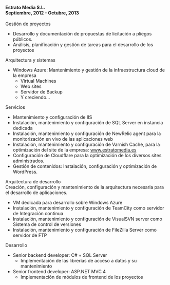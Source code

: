 **Estrato Media S.L.**  
<span class="label label-default"><strong>Septiembre, 2012 - Octubre, 2013</strong></span>    
<br />
<i class="icon-thumbs-up" style="font-size:large;"></i> Gestión de proyectos  
  
- Desarrollo y documentación de propuestas de licitación a pliegos públicos.
- Análisis, planificación y gestión de tareas para el desarrollo de los proyectos

<i class="icon-cloud" style="font-size:large;"></i> Arquitectura y sistemas  

- <span class="text-warning">Windows Azure</span>: Mantenimiento y gestión de la infraestructura cloud de la empresa
  - Virtual Machines
  - Web sites
  - Servidor de Backup
  - Y creciendo...

<i class="icon-cogs" style="font-size:large;"></i> Servicios  

- Mantenimiento y configuración de <span class="text-warning">IIS</span>
- Instalación, mantenimiento y configuración de <span class="text-warning">SQL Server</span> en instancia dedicada
- Instalación, mantenimiento y configuración de <span class="text-warning">NewRelic</span> agent para la monitorización en vivo de las aplicaciones web
- Instalación, mantenimiento y configuración de <span class="text-warning">Varnish Cache</span>, para la optimización del site de la empresa: <a href="http://www.estratomedia.es" target="_blank">www.estratomedia.es</a>
- Configuración de <span class="text-warning">Cloudflare</span> para la optimización de los diversos sites administrados.
- Gestión de contenidos: Instalación, configuración y optimización de <span class="text-warning">WordPress</span>.

<i class="icon-code-fork" style="font-size:large;"></i> Arquitectura de desarrollo  
Creación, configuración y mantenimiento de la arquitectura necesaria para el desarrollo de aplicaciones.  

- VM dedicada para desarrollo sobre <span class="text-warning">Windows Azure</span>
- Instalación, mantenimiento y configuración de <span class="text-warning">TeamCity</span> como servidor de Integración continua
- Instalación, mantenimiento y configuración de <span class="text-warning">VisualSVN</span> server como Sistema de control de versiones
- Instalación, mantenimiento y configuración de <span class="text-warning">FileZilla Server</span> como servidor de FTP

<i class="icon-code" style="font-size:large;"></i> Desarrollo  

- Senior backend developer: <span class="text-warning">C# + SQL Server</span>
  - Implementación de las librerías de acceso a datos y su mantenimiento
- Senior frontend developer: <span class="text-warning">ASP.NET MVC 4</span>
  - Implementación de módulos de frontend de los proyectos